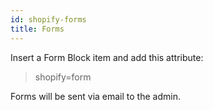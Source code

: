 ```yaml
---
id: shopify-forms
title: Forms
---
```


Insert a Form Block item and add this attribute:

> shopify=form

Forms will be sent via email to the admin.

